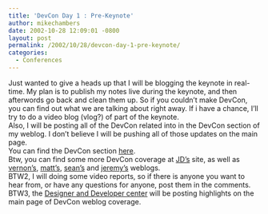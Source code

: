 ```yaml
---
title: 'DevCon Day 1 : Pre-Keynote'
author: mikechambers
date: 2002-10-28 12:09:01 -0800
layout: post
permalink: /2002/10/28/devcon-day-1-pre-keynote/
categories:
  - Conferences
---
```



Just wanted to give a heads up that I will be blogging the keynote in real-time. My plan is to publish my notes live during the keynote, and then afterwords go back and clean them up. So if you couldn&#8217;t make DevCon, you can find out what we are talking about right away. If i have a chance, I&#8217;ll try to do a video blog (vlog?) of part of the keynote.  
Also, I will be posting all of the DevCon related into in the DevCon section of my weblog. I don&#8217;t believe I will be pushing all of those updates on the main page.  
You can find the DevCon section [here][1].  
Btw, you can find some more DevCon coverage at [JD&#8217;s][2] site, as well as [vernon&#8217;s][3], [matt&#8217;s][3], [sean&#8217;s][4] and [jeremy&#8217;s][5] weblogs.  
BTW2, I will doing some video reports, so if there is anyone you want to hear from, or have any questions for anyone, post them in the comments.  
BTW3, the&nbsp;[Designer and Developer center][6]&nbsp;will be posting highlights on the main page of DevCon weblog coverage.

 [1]: http://radio.weblogs.com/0106797/categories/devcon/
 [2]: http://jdmx.blogspot.com/
 [3]: http://vvmx.blogspot.com/
 [4]: http://www.corfield.org/blog/
 [5]: http://radio.weblogs.com/0113297/
 [6]: http://www.macromedia.com/desdev/